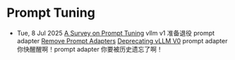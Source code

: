 
# Prompt Tuning
- Tue, 8 Jul 2025 [A Survey on Prompt Tuning](https://www.arxiv.org/abs/2507.06085)
  vllm v1 准备退役 prompt adapter [Remove Prompt Adapters](https://github.com/vllm-project/vllm/pull/20588) [Deprecating vLLM V0](https://github.com/vllm-project/vllm/issues/18571)
  prompt adapter 你快醒醒啊！prompt adapter 你要被历史遗忘了啊！